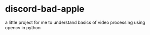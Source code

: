 # discord-bad-apple
a little project for me to understand basics of video processing using opencv in python
